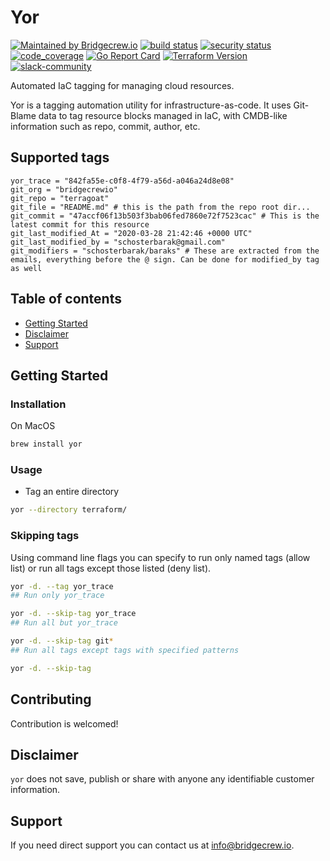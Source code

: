 # Yor
[![Maintained by Bridgecrew.io](https://img.shields.io/badge/maintained%20by-bridgecrew.io-blueviolet)](https://bridgecrew.io/?utm_source=github&utm_medium=organic_oss&utm_campaign=yor)
[![build status](https://github.com/bridgecrewio/yor/workflows/build/badge.svg)](https://github.com/bridgecrewio/yor/actions?query=workflow%3Abuild)
[![security status](https://github.com/bridgecrewio/yor/workflows/security/badge.svg)](https://github.com/bridgecrewio/yor/actions?query=event%3Apush+branch%3Amaster+workflow%3Asecurity) 
[![code_coverage](https://raw.githubusercontent.com/bridgecrewio/yor/master/coverage.svg?sanitize=true)](https://github.com/bridgecrewio/yor/actions?query=workflow%3Acoverage) 
[![Go Report Card](https://goreportcard.com/badge/github.com/bridgecrewio/yor)](https://goreportcard.com/report/github.com/bridgecrewio/yor)
[![Terraform Version](https://img.shields.io/badge/tf-%3E%3D0.12.0-blue.svg)](#)
[![slack-community](https://slack.bridgecrew.io/badge.svg)](https://slack.bridgecrew.io/?utm_source=github&utm_medium=organic_oss&utm_campaign=yor)



Automated IaC tagging for managing cloud resources.

Yor is a tagging automation utility for infrastructure-as-code. It uses Git-Blame data to tag resource blocks managed in IaC, with CMDB-like information such as repo, commit, author, etc.

## Supported tags

```
yor_trace = "842fa55e-c0f8-4f79-a56d-a046a24d8e08"
git_org = "bridgecrewio"
git_repo = "terragoat"
git_file = "README.md" # this is the path from the repo root dir...
git_commit = "47accf06f13b503f3bab06fed7860e72f7523cac" # This is the latest commit for this resource
git_last_modified_At = "2020-03-28 21:42:46 +0000 UTC"
git_last_modified_by = "schosterbarak@gmail.com"
git_modifiers = "schosterbarak/baraks" # These are extracted from the emails, everything before the @ sign. Can be done for modified_by tag as well
```

## **Table of contents**

- [Getting Started](#getting-started)
- [Disclaimer](#disclaimer)
- [Support](#support)

## Getting Started

### Installation

On MacOS

```sh
brew install yor
```

### Usage

* Tag an entire directory

```sh
yor --directory terraform/
```

### Skipping tags 

Using command line flags you can specify to run only named tags (allow list) or run all tags except 
those listed (deny list).

```sh
yor -d. --tag yor_trace
## Run only yor_trace

yor -d. --skip-tag yor_trace
## Run all but yor_trace

yor -d. --skip-tag git*
## Run all tags except tags with specified patterns

yor -d. --skip-tag
```

## Contributing

Contribution is welcomed!


## Disclaimer

`yor` does not save, publish or share with anyone any identifiable customer information.  

## Support

If you need direct support you can contact us at info@bridgecrew.io.
